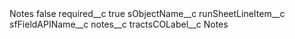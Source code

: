 <?xml version="1.0" encoding="UTF-8"?>
<CustomMetadata xmlns="http://soap.sforce.com/2006/04/metadata" xmlns:xsi="http://www.w3.org/2001/XMLSchema-instance" xmlns:xsd="http://www.w3.org/2001/XMLSchema">
    <label>Notes</label>
    <protected>false</protected>
    <values>
        <field>required__c</field>
        <value xsi:type="xsd:boolean">true</value>
    </values>
    <values>
        <field>sObjectName__c</field>
        <value xsi:type="xsd:string">runSheetLineItem__c</value>
    </values>
    <values>
        <field>sfFieldAPIName__c</field>
        <value xsi:type="xsd:string">notes__c</value>
    </values>
    <values>
        <field>tractsCOLabel__c</field>
        <value xsi:type="xsd:string">Notes</value>
    </values>
</CustomMetadata>
